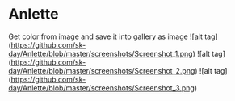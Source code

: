 # Anlette
Get color from image and save it into gallery as image
![alt tag] (https://github.com/sk-day/Anlette/blob/master/screenshots/Screenshot_1.png)
![alt tag] (https://github.com/sk-day/Anlette/blob/master/screenshots/Screenshot_2.png) ![alt tag] (https://github.com/sk-day/Anlette/blob/master/screenshots/Screenshot_3.png)
